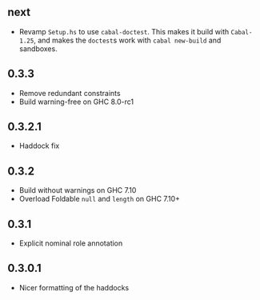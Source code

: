next
----
* Revamp `Setup.hs` to use `cabal-doctest`. This makes it build
  with `Cabal-1.25`, and makes the `doctest`s work with `cabal new-build` and
  sandboxes.

0.3.3
-----
* Remove redundant constraints
* Build warning-free on GHC 8.0-rc1

0.3.2.1
-------
* Haddock fix

0.3.2
-----
* Build without warnings on GHC 7.10
* Overload Foldable `null` and `length` on GHC 7.10+

0.3.1
-----
* Explicit nominal role annotation

0.3.0.1
-------
* Nicer formatting of the haddocks

